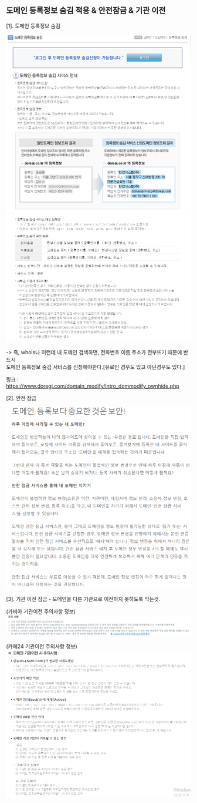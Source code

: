 ## 도메인 등록정보 숨김 적용 & 안전잠금 & 기관 이전

[1]. 도메인 등록정보 숨김

<img src="img/7.png">
<img src="img/8.png">

-> 즉, whois나 이런데 내 도메인 검색하면, 전화번호 이름 주소가 전부뜨기 때문에 반드시   
도메인 등록정보 숨김 서비스를 신청해야한다.[유료인 경우도 있고 아닌경우도 있다.]

링크 : https://www.doregi.com/domain_modify/intro_dommodify_ownhide.php

[2]. 안전 잠금

<img src="img/9.png">

[3]. 기관 이전 잠금 - 도메인을 다른 기관으로 이전하지 못하도록 막는것.

(가비아 기관이전 주의사항 정보)
<img src="img/10.png">

(카페24 기관이전 주의사항 정보)
<img src="img/11.png">
